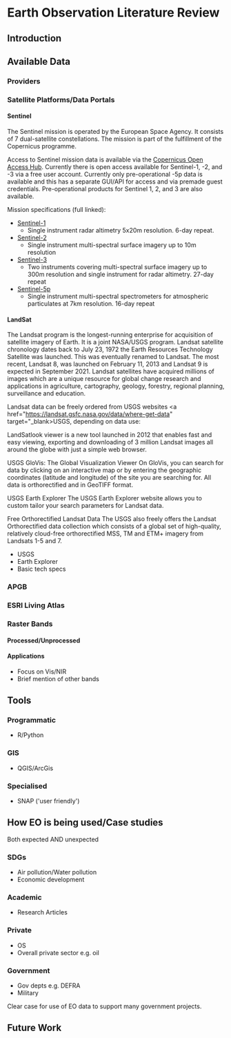 # Earth Observation Literature Review

## Introduction

## Available Data

### Providers

### Satellite Platforms/Data Portals

#### Sentinel

The Sentinel mission is operated by the European Space Agency. It consists of 7 dual-satellite constellations. The mission is part of the fulfillment of the Copernicus programme.

Access to Sentinel mission data is available via the <a href="https://scihub.copernicus.eu/" target="_blank">Copernicus Open Access Hub</a>. Currently there is open access available for Sentinel-1, -2, and -3 via a free user account. Currently only pre-operational -5p data is available and this has a separate GUI/API for access and via premade guest credentials. Pre-operational products for Sentinel 1, 2, and 3 are also available.

Mission specifications (full linked):
* <a href="https://sentinel.esa.int/web/sentinel/missions/sentinel-1" target="_blank">Sentinel-1</a>
  * Single instrument radar altimetry 5x20m resolution. 6-day repeat.
* <a href="https://sentinel.esa.int/web/sentinel/missions/sentinel-2" target="_blank">Sentinel-2</a>
  * Single instrument multi-spectral surface imagery up to 10m resolution
* <a href="https://sentinel.esa.int/web/sentinel/missions/sentinel-3" target="_blank">Sentinel-3</a>
  * Two instruments covering multi-spectral surface imagery up to 300m resolution and single instrument for radar altimetry. 27-day repeat
* <a href="https://sentinel.esa.int/web/sentinel/missions/sentinel-5p" target="_blank">Sentinel-5p</a>
  * Single instrument multi-spectral spectrometers for atmospheric particulates at 7km resolution. 16-day repeat

#### LandSat
The Landsat program is the longest-running enterprise for acquisition of satellite imagery of Earth. It is a joint NASA/USGS program. Landsat satellite chronology dates back to July 23, 1972 the Earth Resources Technology Satellite was launched. This was eventually renamed to Landsat. The most recent, Landsat 8, was launched on February 11, 2013 and Landsat 9 is expected in September 2021. Landsat satellites have acquired millions of images which are a unique resource for global change research and applications in  agriculture, cartography, geology, forestry, regional planning, surveillance and education. 

Landsat data can be freely ordered from USGS websites <a href="https://landsat.gsfc.nasa.gov/data/where-get-data" target="_blank>USGS</a>, depending on data use:

LandSatlook viewer is a new tool launched in 2012 that enables fast and easy viewing, exporting and downloading of 3 million Landsat images all around the globe with just a simple web browser.

USGS GloVis: The Global Visualization Viewer
On GloVis, you can search for data by clicking on an interactive map or by entering the geographic coordinates (latitude and longitude) of the site you are searching for. All data is orthorectified and in GeoTIFF format.

USGS Earth Explorer 
The USGS Earth Explorer website allows you to custom tailor your search parameters for Landsat data.


Free Orthorectified Landsat Data
The USGS also freely offers the Landsat Orthorectified data collection which consists of a global set of high-quality, relatively cloud-free orthorectified MSS, TM and ETM+ imagery from Landsats 1-5 and 7.



* USGS
* Earth Explorer
* Basic tech specs

### APGB

### ESRI Living Atlas

### Raster Bands

#### Processed/Unprocessed

#### Applications

* Focus on Vis/NIR
* Brief mention of other bands

## Tools

### Programmatic

* R/Python

### GIS

* QGIS/ArcGis

### Specialised

* SNAP ('user friendly')

## How EO is being used/Case studies

Both expected AND unexpected

### SDGs

* Air pollution/Water pollution
* Economic development

### Academic

* Research Articles

### Private

* OS
* Overall private sector e.g. oil

### Government

* Gov depts e.g. DEFRA
* Military

Clear case for use of EO data to support many government projects.

## Future Work
